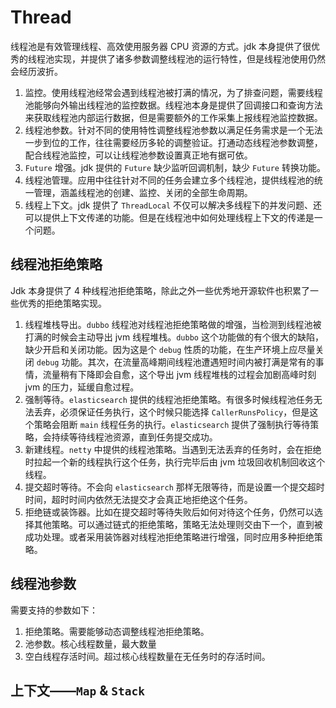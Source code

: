 # Thread

线程池是有效管理线程、高效使用服务器 CPU 资源的方式。jdk 本身提供了很优秀的线程池实现，并提供了诸多参数调整线程池的运行特性，但是线程池使用仍然会经历波折。

1. 监控。使用线程池经常会遇到线程池被打满的情况，为了排查问题，需要线程池能够向外输出线程池的监控数据。线程池本身是提供了回调接口和查询方法来获取线程池内部运行数据，但是需要额外的工作采集上报线程池监控数据。
2. 线程池参数。针对不同的使用特性调整线程池参数以满足任务需求是一个无法一步到位的工作，往往需要经历多轮的调整验证。打通动态线程池参数调整，配合线程池监控，可以让线程池参数设置真正地有据可依。
3. `Future` 增强。jdk 提供的 `Future` 缺少监听回调机制，缺少 `Future` 转换功能。
4. 线程池管理。应用中往往针对不同的任务会建立多个线程池，提供线程池的统一管理，涵盖线程池的创建、监控、关闭的全部生命周期。
5. 线程上下文。jdk 提供了 `ThreadLocal` 不仅可以解决多线程下的并发问题、还可以提供上下文传递的功能。但是在线程池中如何处理线程上下文的传递是一个问题。

## 线程池拒绝策略

Jdk 本身提供了 4 种线程池拒绝策略，除此之外一些优秀地开源软件也积累了一些优秀的拒绝策略实现。

1. 线程堆栈导出。`dubbo` 线程池对线程池拒绝策略做的增强，当检测到线程池被打满的时候会主动导出 jvm 线程堆栈。`dubbo` 这个功能做的有个很大的缺陷，缺少开启和关闭功能。因为这是个 `debug` 性质的功能，在生产环境上应尽量关闭 `debug` 功能。其次，在流量高峰期间线程池遭遇短时间内被打满是常有的事情，流量稍有下降即会自愈，这个导出 jvm 线程堆栈的过程会加剧高峰时刻 jvm 的压力，延缓自愈过程。
2. 强制等待。`elasticsearch` 提供的线程池拒绝策略。有很多时候线程池任务无法丢弃，必须保证任务执行，这个时候只能选择 `CallerRunsPolicy`，但是这个策略会阻断 `main` 线程任务的执行。`elasticsearch` 提供了强制执行等待策略，会持续等待线程池资源，直到任务提交成功。
3. 新建线程。`netty` 中提供的线程池策略。当遇到无法丢弃的任务时，会在拒绝时拉起一个新的线程执行这个任务，执行完毕后由 jvm 垃圾回收机制回收这个线程。
4. 提交超时等待。不会向 `elasticsearch` 那样无限等待，而是设置一个提交超时时间，超时时间内依然无法提交才会真正地拒绝这个任务。
5. 拒绝链或装饰器。比如在提交超时等待失败后如何对待这个任务，仍然可以选择其他策略。可以通过链式的拒绝策略，策略无法处理则交由下一个，直到被成功处理。或者采用装饰器对线程池拒绝策略进行增强，同时应用多种拒绝策略。

## 线程池参数

需要支持的参数如下：

1. 拒绝策略。需要能够动态调整线程池拒绝策略。
2. 池参数。核心线程数量，最大数量
3. 空白线程存活时间。超过核心线程数量在无任务时的存活时间。

## 上下文——`Map` & `Stack`



